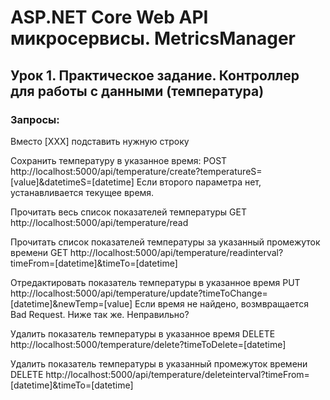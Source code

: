 # ASP.NET Core Web API микросервисы. MetricsManager

## Урок 1. Практическое задание. Контроллер для работы с данными (температура)
### Запросы:
Вместо [XXX] подставить нужную строку

Сохранить температуру в указанное время:
POST http://localhost:5000/api/temperature/create?temperatureS=[value]&datetimeS=[datetime]
Если второго параметра нет, устанавливается текущее время.

Прочитать весь список показателей температуры
GET http://localhost:5000/api/temperature/read

Прочитать список показателей температуры за указанный промежуток времени
GET http://localhost:5000/api/temperature/readinterval?timeFrom=[datetime]&timeTo=[datetime]

Отредактировать показатель температуры в указанное время
PUT http://localhost:5000/api/temperature/update?timeToChange=[datetime]&newTemp=[value]
Если время не найдено, возмвращается Bad Request. Ниже так же. Неправильно?

Удалить показатель температуры в указанное время
DELETE http://localhost:5000/temperature/delete?timeToDelete=[datetime]

Удалить показатель температуры в указанный промежуток времени
DELETE http://localhost:5000/api/temperature/deleteinterval?timeFrom=[datetime]&timeTo=[datetime]